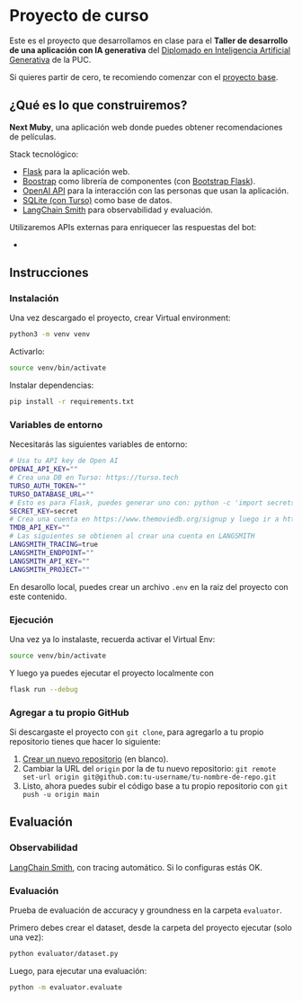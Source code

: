 # Proyecto de curso

Este es el proyecto que desarrollamos en clase para el **Taller de desarrollo de una aplicación con IA generativa** del [Diplomado en Inteligencia Artificial Generativa](https://educacioncontinua.uc.cl/programas/diplomado-en-inteligencia-artificial-generativa/) de la PUC.

Si quieres partir de cero, te recomiendo comenzar con el [proyecto base](https://github.com/DIAG-TALLER-2024/base).

## ¿Qué es lo que construiremos?

**Next Muby**, una aplicación web donde puedes obtener recomendaciones de películas.

Stack tecnológico:

- [Flask](https://flask.palletsprojects.com/en/stable/) para la aplicación web.
- [Boostrap](https://getbootstrap.com/) como librería de componentes (con [Bootstrap Flask](https://bootstrap-flask.readthedocs.io/en/stable/)).
- [OpenAI API](https://platform.openai.com/) para la interacción con las personas que usan la aplicación.
- [SQLite (con Turso)](https://turso.tech/) como base de datos.
- [LangChain Smith](https://smith.langchain.com/) para observabilidad y evaluación.

Utilizaremos APIs externas para enriquecer las respuestas del bot:

- [The Movie DB]: https://www.themoviedb.org/signup

## Instrucciones

### Instalación

Una vez descargado el proyecto, crear Virtual environment:

```sh
python3 -m venv venv
```

Activarlo:

```sh
source venv/bin/activate
```

Instalar dependencias:

```sh
pip install -r requirements.txt
```

### Variables de entorno

Necesitarás las siguientes variables de entorno:

```bash
# Usa tu API key de Open AI
OPENAI_API_KEY=""
# Crea una DB en Turso: https://turso.tech
TURSO_AUTH_TOKEN=""
TURSO_DATABASE_URL=""
# Esto es para Flask, puedes generar uno con: python -c 'import secrets; print(secrets.token_hex())'
SECRET_KEY=secret
# Crea una cuenta en https://www.themoviedb.org/signup y luego ir a https://www.themoviedb.org/settings/api
TMDB_API_KEY=""
# Las siguientes se obtienen al crear una cuenta en LANGSMITH
LANGSMITH_TRACING=true
LANGSMITH_ENDPOINT=""
LANGSMITH_API_KEY=""
LANGSMITH_PROJECT=""
```

En desarollo local, puedes crear un archivo `.env` en la raiz del proyecto con este contenido.

### Ejecución

Una vez ya lo instalaste, recuerda activar el Virtual Env:


```sh
source venv/bin/activate
```

Y luego ya puedes ejecutar el proyecto localmente con

```sh
flask run --debug
```

### Agregar a tu propio GitHub

Si descargaste el proyecto con `git clone`, para agregarlo a tu propio repositorio tienes que hacer lo siguiente:

1. [Crear un nuevo repositorio](https://github.com/new) (en blanco).
2. Cambiar la URL del `origin` por la de tu nuevo repositorio: `git remote set-url origin git@github.com:tu-username/tu-nombre-de-repo.git`
3. Listo, ahora puedes subir el código base a tu propio repositorio con `git push -u origin main`

## Evaluación

### Observabilidad

[LangChain Smith](https://smith.langchain.com/), con tracing automático. Si lo configuras estás OK.

### Evaluación

Prueba de evaluación de accuracy y groundness en la carpeta `evaluator`.

Primero debes crear el dataset, desde la carpeta del proyecto ejecutar (solo una vez):

```sh
python evaluator/dataset.py
```

Luego, para ejecutar una evaluación:

```sh
python -m evaluator.evaluate
```

